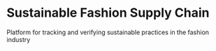 # Sustainable Fashion Supply Chain
Platform for tracking and verifying sustainable practices in the fashion industry
